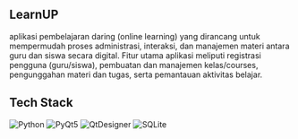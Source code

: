 ## LearnUP
aplikasi pembelajaran daring (online learning) yang dirancang untuk mempermudah proses administrasi, interaksi, dan manajemen materi antara guru dan siswa secara digital. Fitur utama aplikasi meliputi registrasi pengguna (guru/siswa), pembuatan dan manajemen kelas/courses, pengunggahan materi dan tugas, serta pemantauan aktivitas belajar.
## Tech Stack
![Python](https://img.shields.io/badge/Python-blue?logo=python)
![PyQt5](https://img.shields.io/badge/PyQt5-orange?logo=PyQt5)
![QtDesigner](https://img.shields.io/badge/QtDesigner-green?logo=QtDesigner)
![SQLite](https://img.shields.io/badge/SQLite-blue?logo=SQLite)
